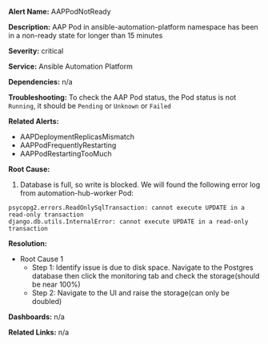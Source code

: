 **Alert Name:** AAPPodNotReady

**Description:** AAP Pod in ansible-automation-platform namespace has been in a non-ready state for longer than 15 minutes

**Severity:** critical

**Service:** Ansible Automation Platform

**Dependencies:** n/a

**Troubleshooting:** To check the AAP Pod status, the Pod status is not `Running`, it should be `Pending` or `Unknown` or `Failed`

**Related Alerts:**
- AAPDeploymentReplicasMismatch
- AAPPodFrequentlyRestarting
- AAPPodRestartingTooMuch

**Root Cause:**
1. Database is full, so write is blocked. We will found the following error log from automation-hub-worker Pod:
```
psycopg2.errors.ReadOnlySqlTransaction: cannot execute UPDATE in a read-only transaction
django.db.utils.InternalError: cannot execute UPDATE in a read-only transaction
```

**Resolution:**
- Root Cause 1
    - Step 1: Identify issue is due to disk space. Navigate to the Postgres database then click the monitoring tab and check the storage(should be near 100%)
    - Step 2: Navigate to the UI and raise the storage(can only be doubled)

**Dashboards:** n/a

**Related Links:** n/a
